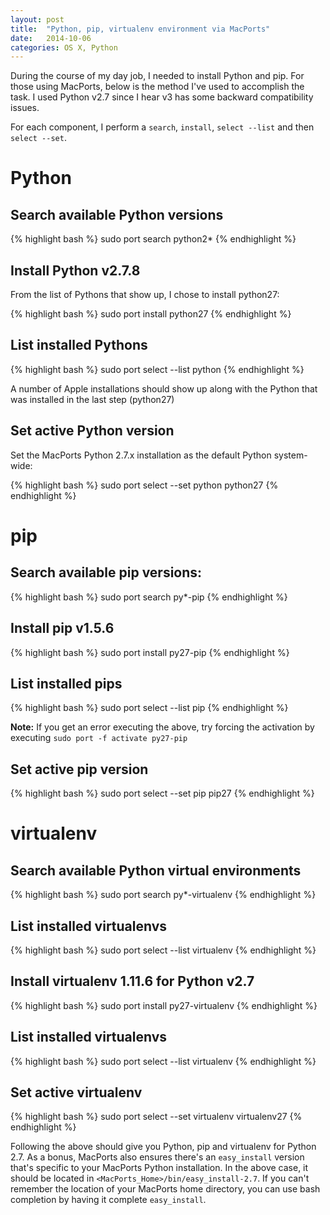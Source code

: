 ```yaml
---
layout: post
title:  "Python, pip, virtualenv environment via MacPorts"
date:   2014-10-06
categories: OS X, Python
---
```

During the course of my day job, I needed to install Python and pip. For those using MacPorts, below is the method I've used to accomplish the task. I used Python v2.7 since I hear v3 has some backward compatibility issues.

For each component, I perform a `search`, `install`, `select --list` and then `select --set`.

# Python

## Search available Python versions

{% highlight bash %}
sudo port search python2*
{% endhighlight %}

## Install Python v2.7.8

From the list of Pythons that show up, I chose to install python27:

{% highlight bash %}
sudo port install python27
{% endhighlight %}

## List installed Pythons

{% highlight bash %}
sudo port select --list python
{% endhighlight %}

A number of Apple installations should show up along with the Python that was installed in the last step (python27)

## Set active Python version

Set the MacPorts Python 2.7.x installation as the default Python system-wide:

{% highlight bash %}
sudo port select --set python python27
{% endhighlight %}

# pip

## Search available pip versions:

{% highlight bash %}
sudo port search py*-pip
{% endhighlight %}

## Install pip v1.5.6

{% highlight bash %}
sudo port install py27-pip
{% endhighlight %}

## List installed pips

{% highlight bash %}
sudo port select --list pip
{% endhighlight %}

**Note:** If you get an error executing the above, try forcing the activation by executing `sudo port -f activate py27-pip`

## Set active pip version

{% highlight bash %}
sudo port select --set pip pip27
{% endhighlight %}

# virtualenv

## Search available Python virtual environments

{% highlight bash %}
sudo port search py*-virtualenv
{% endhighlight %}

## List installed virtualenvs

{% highlight bash %}
sudo port select --list virtualenv
{% endhighlight %}

## Install virtualenv 1.11.6 for Python v2.7

{% highlight bash %}
sudo port install py27-virtualenv
{% endhighlight %}

## List installed virtualenvs

{% highlight bash %}
sudo port select --list virtualenv
{% endhighlight %}


## Set active virtualenv
{% highlight bash %}
sudo port select --set virtualenv virtualenv27
{% endhighlight %}

Following the above should give you Python, pip and virtualenv for Python 2.7. As a bonus, MacPorts also ensures there's an `easy_install` version that's specific to your MacPorts Python installation. In the above case, it should be located in `<MacPorts_Home>/bin/easy_install-2.7`. If you can't remember the location of your MacPorts home directory, you can use bash completion by having it complete `easy_install`.